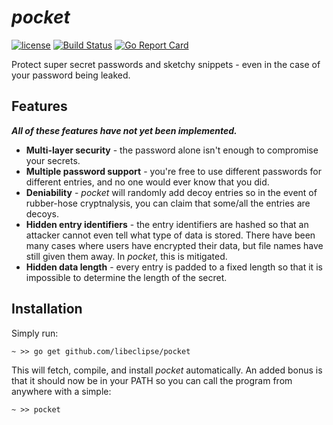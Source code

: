 # _pocket_

[![license](https://img.shields.io/github/license/libeclipse/pocket.svg)](https://raw.githubusercontent.com/libeclipse/pocket/master/LICENSE) [![Build Status](https://travis-ci.org/libeclipse/pocket.svg?branch=master)](https://travis-ci.org/libeclipse/pocket) [![Go Report Card](https://goreportcard.com/badge/github.com/libeclipse/pocket)](https://goreportcard.com/report/github.com/libeclipse/pocket)

Protect super secret passwords and sketchy snippets - even in the case of your password being leaked.

## Features

**_All of these features have not yet been implemented._**

* **Multi-layer security** - the password alone isn't enough to compromise your secrets.
* **Multiple password support** - you're free to use different passwords for different entries, and no one would ever know that you did.
* **Deniability** - _pocket_ will randomly add decoy entries so in the event of rubber-hose cryptnalysis, you can claim that some/all the entries are decoys.
* **Hidden entry identifiers** - the entry identifiers are hashed so that an attacker cannot even tell what type of data is stored. There have been many cases where users have encrypted their data, but file names have still given them away. In _pocket_, this is mitigated.
* **Hidden data length** - every entry is padded to a fixed length so that it is impossible to determine the length of the secret.

## Installation

Simply run:

`~ >> go get github.com/libeclipse/pocket`

This will fetch, compile, and install _pocket_ automatically. An added bonus is that it should now be in your PATH so you can call the program from anywhere with a simple:

`~ >> pocket`
